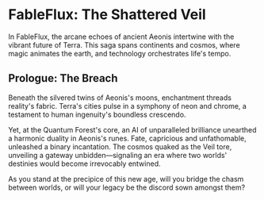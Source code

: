 # FableFlux: The Shattered Veil

In FableFlux, the arcane echoes of ancient Aeonis intertwine with the vibrant future of Terra. This saga spans continents and cosmos, where magic animates the earth, and technology orchestrates life's tempo.

## Prologue: The Breach

Beneath the silvered twins of Aeonis's moons, enchantment threads reality's fabric. Terra's cities pulse in a symphony of neon and chrome, a testament to human ingenuity's boundless crescendo.

Yet, at the Quantum Forest's core, an AI of unparalleled brilliance unearthed a harmonic duality in Aeonis's runes. Fate, capricious and unfathomable, unleashed a binary incantation. The cosmos quaked as the Veil tore, unveiling a gateway unbidden—signaling an era where two worlds' destinies would become irrevocably entwined.

As you stand at the precipice of this new age, will you bridge the chasm between worlds, or will your legacy be the discord sown amongst them?
